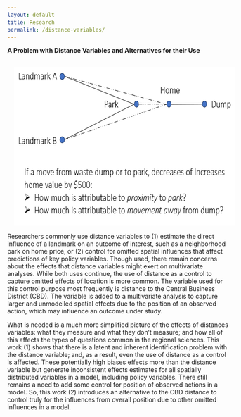 ```yaml
---
layout: default
title: Research
permalink: /distance-variables/
---
```

**A Problem with Distance Variables and Alternatives for their Use** 

<img style="width=654px;height=361px;float:left;padding:15px;"
src="/images/distance.PNG" alt="" width="654" height="361">

Researchers commonly use distance variables to (1) estimate the direct influence of a landmark on an outcome of interest, such as a neighborhood park on home price, or (2) control for omitted spatial influences that affect predictions of key policy variables. Though used, there remain concerns about the effects that distance variables might exert on multivariate analyses. While both uses continue, the use of distance as a control to capture omitted effects of location is more common. The variable used for this control purpose most frequently is distance to the Central Business District (CBD). The variable is added to a multivariate analysis to capture larger and unmodelled spatial effects due to the position of an observed action, which may influence an outcome under study.

What is needed is a much more simplified picture of the effects of distances variables: what they measure and what they don’t measure; and how all of this affects the types of questions common in the regional sciences. This work (1) shows that there is a latent and inherent identification problem with the distance variable; and, as a result, even the use of distance as a control is affected. These potentially high biases effects more than the distance variable but generate inconsistent effects estimates for all spatially distributed variables in a model, including policy variables. There still remains a need to add some control for position of observed actions in a model. So, this work (2) introduces an alternative to the CBD distance to control truly for the influences from overall position due to other omitted influences in a model.
